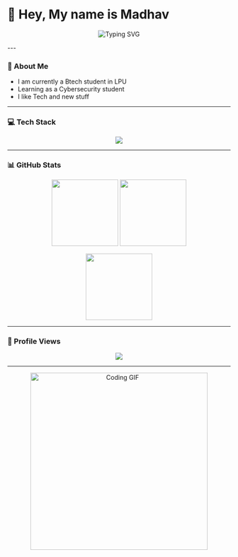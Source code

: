 # 👋 Hey, My name is Madhav  

<p align="center">
  <img src="https://readme-typing-svg.demolab.com?font=Fira+Code&pause=1000&color=6AF7EB&center=true&vCenter=true&width=500&lines=Welcome+to+My+Personal+Repository" alt="Typing SVG" />
</p>
---

### 🚀 About Me
- I am currently a Btech student in LPU
- Learning as a Cybersecurity student
- I like Tech and new stuff

---

### 💻 Tech Stack
<p align="center">
  <img src="https://skillicons.dev/icons?i=python,pytorch,git,github,vscode,linux" />
</p>

---

### 📊 GitHub Stats
<p align="center">
  <img height="150" src="https://github-readme-stats.vercel.app/api?username=Crimson-blue&show_icons=true&theme=radical" />
  <img height="150" src="https://github-readme-streak-stats.herokuapp.com/?user=Crimson-blue&theme=radical" />
</p>

<p align="center">
  <img height="150" src="https://github-readme-stats.vercel.app/api/top-langs/?username=Crimson-blue&layout=compact&theme=radical" />
</p>

---

### 👀 Profile Views
<p align="center">
  <img src="https://komarev.com/ghpvc/?username=Crimson-blue&color=blue&style=flat-square">
</p>

---

<p align="center">
  <img src="https://media.giphy.com/media/qgQUggAC3Pfv687qPC/giphy.gif" width="400" alt="Coding GIF">
</p>

